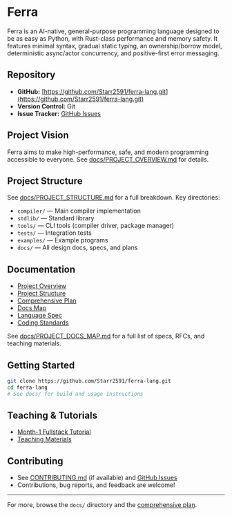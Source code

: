 # Ferra

Ferra is an AI-native, general-purpose programming language designed to be as easy as Python, with Rust-class performance and memory safety. It features minimal syntax, gradual static typing, an ownership/borrow model, deterministic async/actor concurrency, and positive-first error messaging.

## Repository

- **GitHub:** [https://github.com/Starr2591/ferra-lang.git](https://github.com/Starr2591/ferra-lang.git)
- **Version Control:** Git
- **Issue Tracker:** [GitHub Issues](https://github.com/Starr2591/ferra-lang/issues)

## Project Vision

Ferra aims to make high-performance, safe, and modern programming accessible to everyone. See [docs/PROJECT_OVERVIEW.md](docs/PROJECT_OVERVIEW.md) for details.

## Project Structure

See [docs/PROJECT_STRUCTURE.md](docs/PROJECT_STRUCTURE.md) for a full breakdown. Key directories:

- `compiler/` — Main compiler implementation
- `stdlib/` — Standard library
- `tools/` — CLI tools (compiler driver, package manager)
- `tests/` — Integration tests
- `examples/` — Example programs
- `docs/` — All design docs, specs, and plans

## Documentation

- [Project Overview](docs/PROJECT_OVERVIEW.md)
- [Project Structure](docs/PROJECT_STRUCTURE.md)
- [Comprehensive Plan](docs/comprehensive_plan.md)
- [Docs Map](docs/PROJECT_DOCS_MAP.md)
- [Language Spec](lang-spec-v4.yaml)
- [Coding Standards](docs/CODING_STANDARDS.md)

See [docs/PROJECT_DOCS_MAP.md](docs/PROJECT_DOCS_MAP.md) for a full list of specs, RFCs, and teaching materials.

## Getting Started

```bash
git clone https://github.com/Starr2591/ferra-lang.git
cd ferra-lang
# See docs/ for build and usage instructions
```

## Teaching & Tutorials

- [Month-1 Fullstack Tutorial](docs/teaching/month-1/README.md)
- [Teaching Materials](docs/TEACHING_MATERIALS_INITIAL.md)

## Contributing

- See [CONTRIBUTING.md](CONTRIBUTING.md) (if available) and [GitHub Issues](https://github.com/Starr2591/ferra-lang/issues)
- Contributions, bug reports, and feedback are welcome!

---

For more, browse the `docs/` directory and the [comprehensive plan](docs/comprehensive_plan.md). 